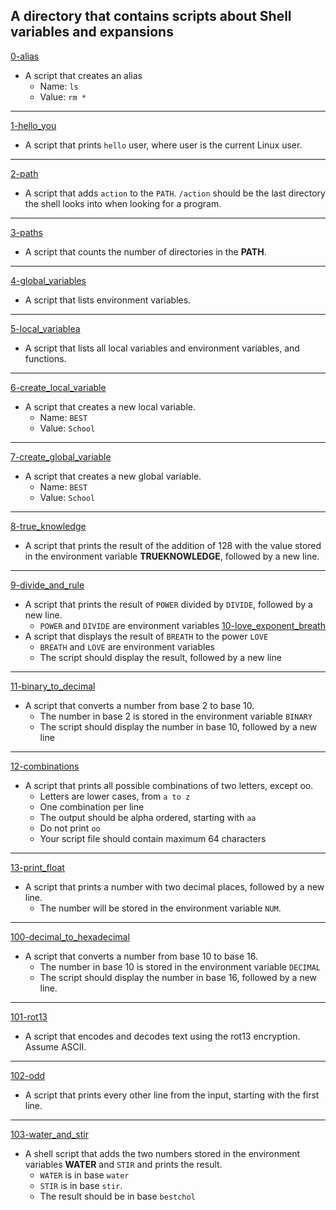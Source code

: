 A directory that contains scripts about Shell variables and expansions
---
[0-alias](https://github.com/SKENGMANE/alx-system_engineering-devops/blob/master/0x03-shell_variables_expansions/0-alias)
* A script that creates an alias
  - Name: `ls`
  - Value: `rm *`
---
[1-hello_you](https://github.com/SKENGMANE/alx-system_engineering-devops/blob/master/0x03-shell_variables_expansions/1-hello_you)
* A script that prints `hello` user, where user is the current Linux user.
---
[2-path](https://github.com/SKENGMANE/alx-system_engineering-devops/blob/master/0x03-shell_variables_expansions/2-path)
* A script that adds `action` to the `PATH`. `/action` should be the last directory the shell looks into when looking for a program.
---
[3-paths](https://github.com/SKENGMANE/alx-system_engineering-devops/blob/master/0x03-shell_variables_expansions/3-paths)
* A script that counts the number of directories in the **PATH**.
---
[4-global_variables](https://github.com/SKENGMANE/alx-system_engineering-devops/blob/master/0x03-shell_variables_expansions/4-global_variables)
* A script that lists environment variables.
---
[5-local_variablea](https://github.com/SKENGMANE/alx-system_engineering-devops/blob/master/0x03-shell_variables_expansions/5-local_variables)
* A script that lists all local variables and environment variables, and functions.
---
[6-create_local_variable](https://github.com/SKENGMANE/alx-system_engineering-devops/blob/master/0x03-shell_variables_expansions/6-create_local_variable)
* A script that creates a new local variable.
  - Name: `BEST`
  - Value: `School`
---
[7-create_global_variable](https://github.com/SKENGMANE/alx-system_engineering-devops/blob/master/0x03-shell_variables_expansions/7-create_global_variable)
* A script that creates a new global variable.
  - Name: `BEST`
  - Value: `School`
---
[8-true_knowledge](https://github.com/SKENGMANE/alx-system_engineering-devops/blob/master/0x03-shell_variables_expansions/8-true_knowledge)
* A script that prints the result of the addition of 128 with the value stored in the environment variable **TRUEKNOWLEDGE**, followed by a new line.
---
[9-divide_and_rule](https://github.com/SKENGMANE/alx-system_engineering-devops/blob/master/0x03-shell_variables_expansions/9-divide_and_rule)
* A script that prints the result of `POWER` divided by `DIVIDE`, followed by a new line.
  - `POWER` and `DIVIDE` are environment variables
[10-love_exponent_breath](https://github.com/SKENGMANE/alx-system_engineering-devops/blob/master/0x03-shell_variables_expansions/10-love_exponent_breath)
* A script that displays the result of `BREATH` to the power `LOVE`
  - `BREATH` and `LOVE` are environment variables
  - The script should display the result, followed by a new line
---
[11-binary_to_decimal](https://github.com/SKENGMANE/alx-system_engineering-devops/blob/master/0x03-shell_variables_expansions/11-binary_to_decimal)
* A script that converts a number from base 2 to base 10.
  - The number in base 2 is stored in the environment variable `BINARY`
  - The script should display the number in base 10, followed by a new line
---
[12-combinations](https://github.com/SKENGMANE/alx-system_engineering-devops/blob/master/0x03-shell_variables_expansions/12-combinations)
* A script that prints all possible combinations of two letters, except oo.
  - Letters are lower cases, from `a to z`
  - One combination per line
  - The output should be alpha ordered, starting with `aa`
  - Do not print `oo`
  - Your script file should contain maximum 64 characters
---
[13-print_float](https://github.com/SKENGMANE/alx-system_engineering-devops/blob/master/0x03-shell_variables_expansions/13-print_float)
* A script that prints a number with two decimal places, followed by a new line.
  - The number will be stored in the environment variable `NUM`.
---
[100-decimal_to_hexadecimal](https://github.com/SKENGMANE/alx-system_engineering-devops/blob/master/0x03-shell_variables_expansions/100-decimal_to_hexadecimal)
* A script that converts a number from base 10 to base 16.
  - The number in base 10 is stored in the environment variable `DECIMAL` 
  - The script should display the number in base 16, followed by a new line.
---
[101-rot13](https://github.com/SKENGMANE/alx-system_engineering-devops/blob/master/0x03-shell_variables_expansions/101-rot13)
* A script that encodes and decodes text using the rot13 encryption. Assume ASCII.
---
[102-odd](https://github.com/SKENGMANE/alx-system_engineering-devops/blob/master/0x03-shell_variables_expansions/102-odd)
* A script that prints every other line from the input, starting with the first line.
---
[103-water_and_stir](https://github.com/SKENGMANE/alx-system_engineering-devops/blob/master/0x03-shell_variables_expansions/103-water_and_stir)
* A shell script that adds the two numbers stored in the environment variables **WATER** and `STIR` and prints the result.
  - `WATER` is in base `water`
  - `STIR` is in base `stir`.
  - The result should be in base `bestchol`



  

